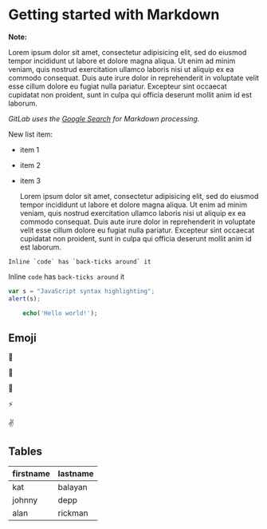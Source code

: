 # Getting started with Markdown

**Note:**

Lorem ipsum dolor sit amet, consectetur adipisicing elit, sed do eiusmod tempor incididunt ut labore et dolore magna aliqua. Ut enim ad minim veniam, quis nostrud exercitation ullamco laboris nisi ut aliquip ex ea commodo consequat. Duis aute irure dolor in reprehenderit in voluptate velit esse cillum dolore eu fugiat nulla pariatur. Excepteur sint occaecat cupidatat non proident, sunt in culpa qui officia deserunt mollit anim id est laborum.  

_GitLab uses the [Google Search](https://www.google.com/) for Markdown processing._  

New list item:
- item 1
- item 2
- item 3

	Lorem ipsum dolor sit amet, consectetur adipisicing elit, sed do eiusmod tempor incididunt ut labore et dolore magna aliqua. Ut enim ad minim veniam, quis nostrud exercitation ullamco laboris nisi ut aliquip ex ea commodo consequat. Duis aute irure dolor in reprehenderit in voluptate velit esse cillum dolore eu fugiat nulla pariatur. Excepteur sint occaecat cupidatat non proident, sunt in culpa qui officia deserunt mollit anim id est laborum.

```no-highlight
Inline `code` has `back-ticks around` it
```

Inline `code` has `back-ticks around` it

```javascript
var s = "JavaScript syntax highlighting";
alert(s);
```

```php
	echo('Hello world!');
```

## Emoji

:monkey:

:star2:

:speech_balloon:

:zap:

:v:


## Tables

| firstname | lastname |
|:----------|:---------|
| kat       | balayan  |
| johnny    | depp     |
| alan      | rickman  |

